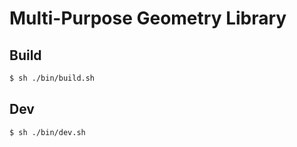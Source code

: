 # Multi-Purpose Geometry Library

## Build
```bash
$ sh ./bin/build.sh
```

## Dev

```bash
$ sh ./bin/dev.sh
```